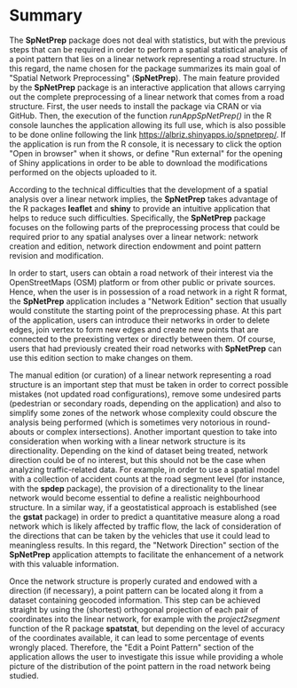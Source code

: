 

# Summary 



The **SpNetPrep** package does not deal with statistics, but with the previous steps that can be required in order to perform a spatial statistical analysis of a point pattern that lies on a linear network representing a road structure. In this regard, the name chosen for the package summarizes its main goal of "Spatial Network Preprocessing" (**SpNetPrep**). The main feature provided by the **SpNetPrep** package is an interactive application that allows carrying out the complete preprocessing of a linear network that comes from a road structure. First, the user needs to install the package via CRAN or via GitHub. Then, the execution of the function *runAppSpNetPrep()* in the R console launches the application allowing its full use, which is also possible to be done online following the link https://albriz.shinyapps.io/spnetprep/. If the application is run from the R console, it is necessary to click the option "Open in browser" when it shows, or define "Run external" for the opening of Shiny applications in order to be able to download the modifications performed on the objects uploaded to it. <br />

According to the technical difficulties that the development of a spatial analysis over a linear network implies, the **SpNetPrep** takes advantage of the R packages **leaflet** and **shiny** to provide an intuitive application that helps to reduce such difficulties. Specifically, the **SpNetPrep** package focuses on the following parts of the preprocessing process that could be required prior to any spatial analyses over a linear network: network creation and edition, network direction endowment and point pattern revision and modification. <br />

In order to start, users can obtain a road network of their interest via the OpenStreetMaps (OSM) platform or from other public or private sources. Hence, when the user is in possession of a road network in a right R format, the **SpNetPrep** application includes a "Network Edition" section that usually would constitute the starting point of the preprocessing phase. At this part of the application, users can introduce their networks in order to delete edges, join vertex to form new edges and create new points that are connected to the preexisting vertex or directly between them. Of course, users that had previously created their road networks with **SpNetPrep** can use this edition section to make changes on them. <br />

The manual edition (or curation) of a linear network representing a road structure is an important step that must be taken in order to correct possible mistakes (not updated road configurations), remove some undesired parts (pedestrian or secondary roads, depending on the application) and also to simplify some zones of the network whose complexity could obscure the analysis being performed (which is sometimes very notorious in round-abouts or complex intersections). Another important question to take into consideration when working with a linear network structure is its directionality. Depending on the kind of dataset being treated, network direction could be of no interest, but this should not be the case when analyzing traffic-related data. For example, in order to use a spatial model with a collection of accident counts at the road segment level (for instance, with the **spdep** package), the provision of a directionality to the linear network would become essential to define a realistic neighbourhood structure. In a similar way, if a geostatistical approach is established (see the **gstat** package) in order to predict a quantitative measure along a road network which is likely affected by traffic flow, the lack of consideration of the directions that can be taken by the vehicles that use it could lead to meaningless results. In this regard, the "Network Direction" section of the **SpNetPrep** application attempts to facilitate the enhancement of a network with this valuable information. <br />

Once the network structure is properly curated and endowed with a direction (if necessary), a point pattern can be located along it from a dataset containing geocoded information. This step can be achieved straight by using the (shortest) orthogonal projection of each pair of coordinates into the linear network, for example with the *project2segment* function of the R package **spatstat**, but depending on the level of accuracy of the coordinates available, it can lead to some percentage of events wrongly placed. Therefore, the "Edit a Point Pattern" section of the application allows the user to investigate this issue while providing a whole picture of the distribution of the point pattern in the road network being studied.

